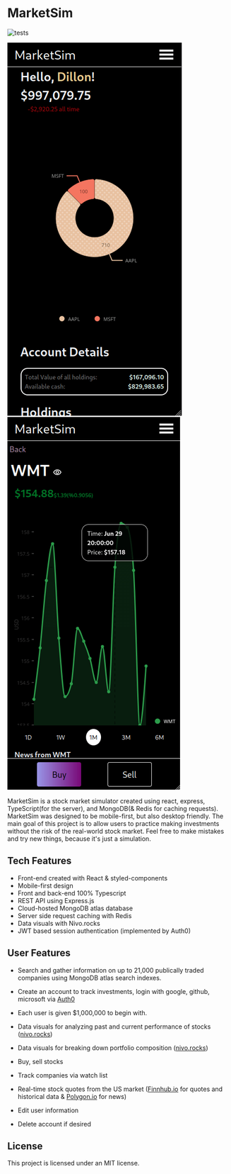 # MarketSim

![tests](https://github.com/dillonkmcquade/sm_sim/actions/workflows/tests.yml/badge.svg?event=push)

![Dashboard](assets/dashboard.png)
![Stock Detail page](assets/stockDetails.png)

MarketSim is a stock market simulator created using react, express, TypeScript(for the server), and MongoDB(& Redis for caching requests). MarketSim was designed to be mobile-first, but also desktop friendly. The main goal of this project is to allow users to practice making investments without the risk of the real-world stock market. Feel free to make mistakes and try new things, because it's just a simulation.

## Tech Features

- Front-end created with React & styled-components
- Mobile-first design
- Front and back-end 100% Typescript
- REST API using Express.js
- Cloud-hosted MongoDB atlas database
- Server side request caching with Redis
- Data visuals with Nivo.rocks
- JWT based session authentication (implemented by Auth0)

## User Features

- Search and gather information on up to 21,000 publically traded companies using MongoDB atlas search indexes.

- Create an account to track investments, login with google, github, microsoft via [ Auth0 ](https://auth0.com)

- Each user is given $1,000,000 to begin with.

- Data visuals for analyzing past and current performance of stocks ([nivo.rocks](https://nivo.rocks))

- Data visuals for breaking down portfolio composition ([nivo.rocks](https://nivo.rocks))

- Buy, sell stocks

- Track companies via watch list

- Real-time stock quotes from the US market ([Finnhub.io](https://finnhub.io) for quotes and historical data & [Polygon.io](https://polygon.io) for news)

- Edit user information

- Delete account if desired

## License

This project is licensed under an MIT license.
